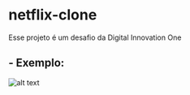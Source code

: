 # netflix-clone
 Esse projeto é um desafio da Digital Innovation One

 ## - Exemplo:
![alt text](/netflix-clone/img/img-projeto.JPG)